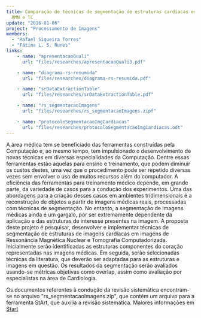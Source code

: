 ```yaml
---
title: Comparação de técnicas de segmentação de estruturas cardíacas em imagens de
  RMN e TC
update: "2016-01-06"
project: "Processamento de Imagens"
members:
  - "Rafael Siqueira Torres"
  - "Fátima L. S. Nunes"
links:
    - name: "apresentacaoQuali"
      url: "files/researches/apresentacaoQuali3.pdf"

    - name: "diagrama-rs-resumida"
      url: "files/researches/diagrama-rs-resumida.pdf"

    - name: "srDataExtractionTable"
      url: "files/researches/srDataExtractionTable.pdf"

    - name: "rs_segmentacaoImagens"
      url: "files/researches/rs_segmentacaoImagens.zipf"

    - name: "protocoloSegmentacaoImgCardiacas"
      url: "files/researches/protocoloSegmentacaoImgCardiacas.odt"
---
```


A área médica tem se beneficiado das ferramentas construídas pela Computação e, ao mesmo tempo, tem impulsionado o desenvolvimento de novas técnicas em diversas especialidades da Computação. Dentre essas ferramentas estão aquelas para ensino e treinamento, que podem diminuir os custos destes, uma vez que o procedimento pode ser repetido diversas vezes sem envolver o uso de muitos recursos além do computador. A eficiência das ferramentas para treinamento médico depende, em grande parte, da variedade de casos para a condução dos experimentos. Uma das abordagens para a criação desses casos em ambientes tridimensionais é a reconstrução de objetos a partir de imagens médicas reais, processadas com técnicas de segmentação. No entanto, a segmentação de imagens médicas ainda é um gargalo, por ser extremamente dependente da aplicação e das estruturas de interesse presentes na imagem. A proposta deste projeto é pesquisar, desenvolver e implementar técnicas de segmentação de estruturas de imagens cardíacas em imagens de Ressonância Magnética Nuclear e Tomografia Computadorizada. Inicialmente serão identificadas as estruturas componentes do coração representadas nas imagens médicas. Em seguida, serão selecionadas técnicas da literatura, que deverão ser adaptadas para as estruturas e imagens em questão. Os resultados da segmentação serão avaliados usando-se métricas objetivas como overlap, assim como avaliação por especialistas na área de Cardiologia.

Os documentos referentes à condução da revisão sistemática encontram-se no arquivo "rs_segmentacaoImagens.zip", que contém um arquivo para a ferramenta StArt, que auxilia a revisão sistemática. Maiores informações em <a href="http://lapes.dc.ufscar.br/tools/start_tool">Start</a>
